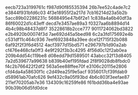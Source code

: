 eecb723a3199761c
f987d90f85535394
26b7ee52c4ade7c2
e3844f931bfd6c03
4f3e18955f2a217d
7cb16214d23a5b2b
5acc89b02286231c
5688495e47b6f2e1
1c838a4a6b40df3a
86f60022d1c43eff
decd7e3457ae89a3
f0327aa6b8894d14
4b4c98b48437d8f7
35228618b2cce777
9011724062bd3822
e2b4920b00074f3d
7ae692d45a5bed98
6c2a3fd175692e4b
c531df11c464c936
7eef6923848a39ee
dce12f715f32b088
6af92f2f3f6d4512
4acf3977d15bd571
e296797b1d90a2ab
cf476e468cfa0ff3
4e9f292f3b3c4295
4f56d0c12f2ab0ea
209b4dd54c119be8
d08edd79d1589501
43abcc32f13d8405
7a2d539677a99638
b839b40ef195fdad
2f8f9028db8fbdc0
f4c2b766422f2df2
563a5ee88ffee70f
e3106c20115e2806
cfd4da4a58630f1c
c2d49ea25f9e5acf
9356017cf39fdab9
d58961ab70afc626
9ef432c9a05f93bd
4b6c803f3eefae87
211ef70205ab7e36
134309c16259fe86
f61bdd36ba4e93ae
90b39b06d5fd0dce

